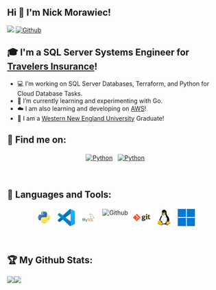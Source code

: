 ## Hi 👋 I'm Nick Morawiec!
![](https://visitor-badge.laobi.icu/badge?page_id=Gummylol.Gummylol) [![Github](https://img.shields.io/github/followers/Gummylol?label=Followers&logo=Github)](https://github.com/Gummylol)


## 🎓 I'm a SQL Server Systems Engineer for [Travelers Insurance](https://www.travelers.com/)!

- 💻 I’m working on SQL Server Databases, Terraform, and Python for Cloud Database Tasks. 
- 🌱 I’m currently learning and experimenting with Go. 
- ☁️ I am also learning and developing on [AWS](https://aws.amazon.com/)!
- 🐻 I am a [Western New England University](https://www1.wne.edu/) Graduate!

## :email: Find me on:

<!--
[<img align="left" alt="NickMorawiec" width="40px" src="https://raw.githubusercontent.com/iconic/open-iconic/master/svg/globe.svg" />][website]
[<img align="left" alt="NickMorawiec | LinkedIn" width="40px" src="https://cdn.jsdelivr.net/npm/simple-icons@v3/icons/linkedin.svg" />][linkedin]
[<img align="left" alt="NickMorawiec | Mail" width="40px" src="https://cdn.jsdelivr.net/npm/simple-icons@v3/icons/gmail.svg" />][mail]
-->

<p align="center">
 <a href="https://www.linkedin.com/in/nicholas-morawiec-838452239/" target="_blank" rel="noopener noreferrer"> <img src="https://cdn-icons-png.flaticon.com/512/174/174857.png" alt="Python" height="40" style="vertical-align:top; margin:4px"></a>
 <a href="mailto:Nmapcsp@gmail.com"> <img src="https://cdn-icons-png.flaticon.com/512/726/726623.png" alt="Python" height="40" style="vertical-align:top; margin:4px"></a> 
</p>

<br />

## 🧰 Languages and Tools:
<p align="center">
<img src="https://raw.githubusercontent.com/github/explore/80688e429a7d4ef2fca1e82350fe8e3517d3494d/topics/python/python.png" alt="Python" height="40" style="vertical-align:top; margin:4px">
<img src="https://raw.githubusercontent.com/github/explore/80688e429a7d4ef2fca1e82350fe8e3517d3494d/topics/visual-studio-code/visual-studio-code.png" alt="VS Code" height="40" style="vertical-align:top; margin:4px">
<img src="https://raw.githubusercontent.com/github/explore/80688e429a7d4ef2fca1e82350fe8e3517d3494d/topics/mysql/mysql.png" alt="MySQL" height="40" style="vertical-align:top; margin:4px">
<img src="https://cdn-icons-png.flaticon.com/512/5968/5968866.png" alt="Github" height="40" style="vertical-align:top; margin:4px">
<img src="https://raw.githubusercontent.com/github/explore/80688e429a7d4ef2fca1e82350fe8e3517d3494d/topics/git/git.png" alt="Git" height="40" style="vertical-align:top; margin:4px">
<img src="https://raw.githubusercontent.com/github/explore/80688e429a7d4ef2fca1e82350fe8e3517d3494d/topics/linux/linux.png" alt="Linux" height="40" style="vertical-align:top; margin:4px" alt="Windows" height="40" style="vertical-align:top; margin:4px">
<img src="https://raw.githubusercontent.com/github/explore/80688e429a7d4ef2fca1e82350fe8e3517d3494d/topics/windows/windows.png" alt="Windows" height="40" style="vertical-align:top; margin:4px">

</p>

<br />

## :trophy: My Github Stats:
<!--
![GitHub stats](https://readme-stats-cfgj2cxdy.vercel.app/api?username=Gummylol&count_private=true&show_icons=true&theme=tokyonight)
![Top Langs](https://readme-stats-cfgj2cxdy.vercel.app/api/top-langs/?username=Gummylol&hide=php&theme=tokyonight)
-->
<div>
<a href="https://github-readme-stats.vercel.app/api?username=Gummylol&theme=tokyonight">
  <img  align="left" src="https://github-readme-stats.vercel.app/api?username=Gummylol&count_private=true&show_icons=true&theme=tokyonight" />
</a>
<a href="https://github-readme-stats.vercel.app/api/top-langs/?username=Gummylol&hide=php&theme=tokyonight">
  <img align="left" src="https://github-readme-stats.vercel.app/api/top-langs/?username=Gummylol&hide=php&theme=tokyonight" />
</a>
</div>

[website]: https://BavarianWorksUSA.com
[linkedin]: https://www.linkedin.com/in/nicholas-morawiec-838452239/
[mail]: mailto:nmapcsp@gmail.com




